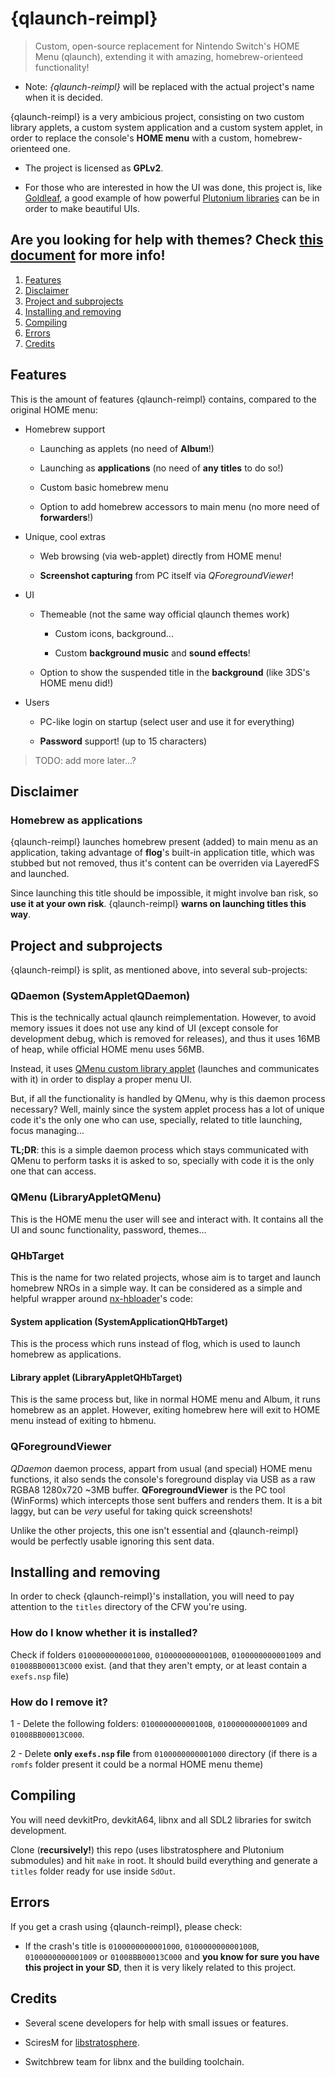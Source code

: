 # {qlaunch-reimpl}

> Custom, open-source replacement for Nintendo Switch's HOME Menu (qlaunch), extending it with amazing, homebrew-orienteed functionality!

- Note: *{qlaunch-reimpl}* will be replaced with the actual project's name when it is decided.

{qlaunch-reimpl} is a very ambicious project, consisting on two custom library applets, a custom system application and a custom system applet, in order to replace the console's **HOME menu** with a custom, homebrew-orienteed one.

- The project is licensed as **GPLv2**.

- For those who are interested in how the UI was done, this project is, like [Goldleaf](https://github.com/XorTroll/Goldleaf), a good example of how powerful [Plutonium libraries](https://github.com/XorTroll/Plutonium) can be in order to make beautiful UIs.

## Are you looking for help with themes? Check [this document](Themes.md) for more info!

1. [Features](#features)
2. [Disclaimer](#disclaimer)
3. [Project and subprojects](#project-and-subprojects)
4. [Installing and removing](#installing-and-removing)
5. [Compiling](#compiling)
6. [Errors](#errors)
7. [Credits](#credits)

## Features

This is the amount of features {qlaunch-reimpl} contains, compared to the original HOME menu:

- Homebrew support

  - Launching as applets (no need of **Album**!)

  - Launching as **applications** (no need of **any titles** to do so!)

  - Custom basic homebrew menu

  - Option to add homebrew accessors to main menu (no more need of **forwarders**!)

- Unique, cool extras

  - Web browsing (via web-applet) directly from HOME menu!

  - **Screenshot capturing** from PC itself via *QForegroundViewer*!

- UI

  - Themeable (not the same way official qlaunch themes work)

    - Custom icons, background...

    - Custom **background music** and **sound effects**!

  - Option to show the suspended title in the **background** (like 3DS's HOME menu did!)

- Users

  - PC-like login on startup (select user and use it for everything)

  - **Password** support! (up to 15 characters)

> TODO: add more later...?

## Disclaimer

### Homebrew as applications

{qlaunch-reimpl} launches homebrew present (added) to main menu as an application, taking advantage of **flog**'s built-in application title, which was stubbed but not removed, thus it's content can be overriden via LayeredFS and launched.

Since launching this title should be impossible, it might involve ban risk, so **use it at your own risk**. {qlaunch-reimpl} **warns on launching titles this way**.

## Project and subprojects

{qlaunch-reimpl} is split, as mentioned above, into several sub-projects:

### QDaemon (SystemAppletQDaemon)

This is the technically actual qlaunch reimplementation. However, to avoid memory issues it does not use any kind of UI (except console for development debug, which is removed for releases), and thus it uses 16MB of heap, while official HOME menu uses 56MB.

Instead, it uses [QMenu custom library applet](#qmenu-libraryappletqmenu) (launches and communicates with it) in order to display a proper menu UI.

But, if all the functionality is handled by QMenu, why is this daemon process necessary? Well, mainly since the system applet process has a lot of unique code it's the only one who can use, specially, related to title launching, focus managing...

**TL;DR**: this is a simple daemon process which stays communicated with QMenu to perform tasks it is asked to so, specially with code it is the only one that can access.

### QMenu (LibraryAppletQMenu)

This is the HOME menu the user will see and interact with. It contains all the UI and sounc functionality, password, themes...

### QHbTarget

This is the name for two related projects, whose aim is to target and launch homebrew NROs in a simple way. It can be considered as a simple and helpful wrapper around [nx-hbloader](https://github.com/switchbrew/nx-hbloader)'s code:

#### System application (SystemApplicationQHbTarget)

This is the process which runs instead of flog, which is used to launch homebrew as applications.

#### Library applet (LibraryAppletQHbTarget)

This is the same process but, like in normal HOME menu and Album, it runs homebrew as an applet. However, exiting homebrew here will exit to HOME menu instead of exiting to hbmenu.

### QForegroundViewer

*QDaemon* daemon process, appart from usual (and special) HOME menu functions, it also sends the console's foreground display via USB as a raw RGBA8 1280x720 ~3MB buffer. **QForegroundViewer** is the PC tool (WinForms) which intercepts those sent buffers and renders them. It is a bit laggy, but can be *very* useful for taking quick screenshots!

Unlike the other projects, this one isn't essential and {qlaunch-reimpl} would be perfectly usable ignoring this sent data.

## Installing and removing

In order to check {qlaunch-reimpl}'s installation, you will need to pay attention to the `titles` directory of the CFW you're using.

### How do I know whether it is installed?

Check if folders `0100000000001000`, `010000000000100B`, `0100000000001009` and `01008BB00013C000` exist. (and that they aren't empty, or at least contain a `exefs.nsp` file)

### How do I remove it?

1 - Delete the following folders: `010000000000100B`, `0100000000001009` and `01008BB00013C000`.

2 - Delete **only `exefs.nsp` file** from `0100000000001000` directory (if there is a `romfs` folder present it could be a normal HOME menu theme)

## Compiling

You will need devkitPro, devkitA64, libnx and all SDL2 libraries for switch development.

Clone (**recursively!**) this repo (uses libstratosphere and Plutonium submodules) and hit `make` in root. It should build everything and generate a `titles` folder ready for use inside `SdOut`.

## Errors

If you get a crash using {qlaunch-reimpl}, please check:

- If the crash's title is `0100000000001000`, `010000000000100B`, `0100000000001009` or `01008BB00013C000` and **you know for sure you have this project in your SD**, then it is very likely related to this project.

## Credits

- Several scene developers for help with small issues or features.

- SciresM for [libstratosphere](https://github.com/Atmosphere-NX/libstratosphere).

- Switchbrew team for libnx and the building toolchain.